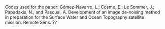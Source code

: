 Codes used for the paper: Gómez-Navarro, L.; Cosme, E.; Le Sommer, J.; Papadakis, N.; and Pascual, A.  Development of an image de-noising method in preparation for the Surface Water and Ocean Topography satellite mission. Remote Sens. ??
